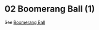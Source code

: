 # 02 Boomerang Ball (1)
  
See [Boomerang Ball](../../../1K%20apply%20newton/1K10%20Dynamic%20Torque/1K1002%20Boomerang%20Ball/1K1002.md)
